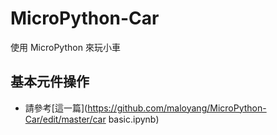 # MicroPython-Car
使用 MicroPython 來玩小車

## 基本元件操作

- 請參考[這一篇](https://github.com/maloyang/MicroPython-Car/edit/master/car basic.ipynb)
